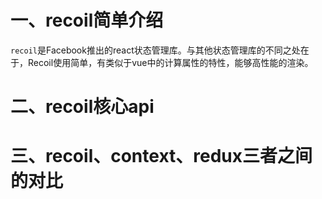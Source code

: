 # 一、recoil简单介绍

`recoil`是Facebook推出的react状态管理库。与其他状态管理库的不同之处在于，Recoil使用简单，有类似于vue中的计算属性的特性，能够高性能的渲染。

# 二、recoil核心api



# 三、recoil、context、redux三者之间的对比